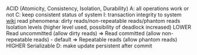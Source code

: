 ACID (Atomicity, Consistency, Isolation, Durability)
A: all operations work or not 
C: keep consistent status of system
I: transaction integrity to system
  [wiki](https://en.wikipedia.org/wiki/Isolation_(database_systems))
  read phenomena:
  dirty reads/non-repeatable reads/phantom reads
  Isolation levels (higher level used, possibility of deadlock increased)
  LOWER   Read uncommitted (allow dirty reads)
  =>      Read committed (allow non-repeatable reads) - default
  =>      Repeatable reads (allow phantom reads)
  HIGHER  Serializable
D: make update persistent after commit
